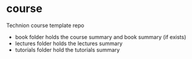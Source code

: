 # course
Technion course template repo

* book folder holds the course summary and book summary (if exists)
* lectures folder holds the lectures summary
* tutorials folder hold the tutorials summary 